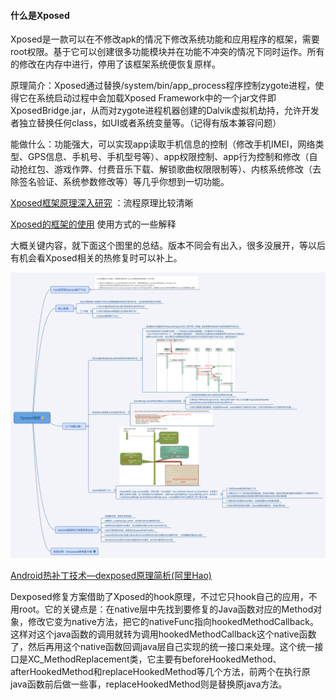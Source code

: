 #### 什么是Xposed

Xposed是一款可以在不修改apk的情况下修改系统功能和应用程序的框架，需要root权限。基于它可以创建很多功能模块并在功能不冲突的情况下同时运作。所有的修改在内存中进行，停用了该框架系统便恢复原样。

原理简介：Xposed通过替换/system/bin/app\_process程序控制zygote进程，使得它在系统启动过程中会加载Xposed Framework中的一个jar文件即XposedBridge.jar，从而对zygote进程机器创建的Dalvik虚拟机劫持，允许开发者独立替换任何class，如UI或者系统变量等。（记得有版本兼容问题）

能做什么：功能强大，可以实现app读取手机信息的控制（修改手机IMEI，网络类型、GPS信息、手机号、手机型号等）、app权限控制、app行为控制和修改（自动抢红包、游戏作弊、付费音乐下载、解锁歌曲权限限制等）、内核系统修改（去除签名验证、系统参数修改等）等几乎你想到一切功能。

[Xposed框架原理深入研究](http://blog.csdn.net/zhangmiaoping23/article/details/52572447)  ：流程原理比较清晰

[Xposed的框架的使用](http://blog.csdn.net/u012417380/article/details/55254369?locationNum=13&fps=1)  使用方式的一些解释

大概关键内容，就下面这个图里的总结。版本不同会有出入，很多没展开，等以后有机会看Xposed相关的热修复时可以补上。

![](/assets/Xposed框架.png)

[Android热补丁技术—dexposed原理简析\(阿里Hao\)](http://blog.csdn.net/yueqian_scut/article/details/50939034)

Dexposed修复方案借助了Xposed的hook原理，不过它只hook自己的应用，不用root。它的关键点是：在native层中先找到要修复的Java函数对应的Method对象，修改它变为native方法，把它的nativeFunc指向hookedMethodCallback。这样对这个java函数的调用就转为调用hookedMethodCallback这个native函数了，然后再用这个native函数回调java层自己实现的统一接口来处理。这个统一接口是XC\_MethodReplacement类，它主要有beforeHookedMethod、afterHookedMethod和replaceHookedMethod等几个方法，前两个在执行原java函数前后做一些事，replaceHookedMethod则是替换原java方法。


